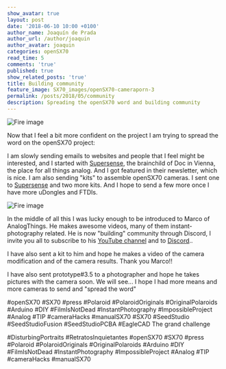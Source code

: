 ```yaml
---
show_avatar: true
layout: post
date: '2018-06-10 10:00 +0100'
author_name: Joaquín de Prada
author_url: /author/joaquin
author_avatar: joaquin
categories: openSX70
read_time: 5
comments: 'true'
published: true
show_related_posts: 'true'
title: Building community
feature_image: SX70_images/openSX70-cameraporn-3
permalink: /posts/2018/05/community
description: Spreading the openSX70 word and building community
---
```

![Fire image]({{site.url}}/{{site.baseurl}}img/2018/05/opensx70-pathfinder-06.jpg)

Now that I feel a bit more confident on the project I am trying to spread the word on the openSX70 project:

I am slowly sending emails to websites and people that I feel might be interested, and I started with [Supersense](https://the.supersense.com/), the brainchild of Doc in Vienna, the place for all things analog. And I got featured in their newsletter, which is nice. I am also sending "kits" to assemble openSX70 cameras. I sent one to [Supersense](https://the.supersense.com/) and two more kits. And I hope to send a few more once I have more uDongles and FTDIs.

![Fire image]({{site.url}}/{{site.baseurl}}img/2018/06/supersense.jpg)

In the middle of all this I was lucky enough to be introduced to Marco of AnalogThings. He makes awesome videos, many of them instant-photography related. He is now "building" community through Discord, I invite you all to subscribe to his [YouTube channel](https://www.youtube.com/channel/UC_1Wc6fdIxr3wctK2bDTLkw) and to [Discord](https://discordapp.com/channels/446176201552298028/451810250971152384""openSX70")..

I have also sent a kit to him and hope he makes a video of the camera modification and of the camera results. Thank you Marco!!

I have also sent prototype#3.5 to a photographer and hope he takes pictures with the camera soon. We will see... I hope I had more means and more cameras to send and "spread the word"

#openSX70 #SX70 #press #Polaroid #PolaroidOriginals #OriginalPolaroids #Arduino #DIY #FilmIsNotDead #InstantPhotography #ImpossibleProject #Analog #TIP #cameraHacks #manualSX70 #SX70 #SeedStudio #SeedStudioFusion #SeedStudioPCBA #EagleCAD
The grand challenge	

#DisturbingPortraits #RetratosInquietantes #openSX70 #SX70 #press #Polaroid #PolaroidOriginals #OriginalPolaroids #Arduino #DIY #FilmIsNotDead #InstantPhotography #ImpossibleProject #Analog #TIP #cameraHacks #manualSX70 